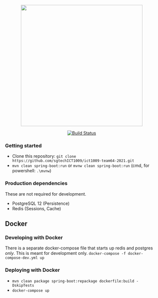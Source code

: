 <p align="center"><img src="https://raw.githubusercontent.com/sgtechICT1009/ict1009-team64-2021/master/assets/logo.png" width="400"></p>
<p align="center">
<a href="https://github.com/sgtechICT1009/ict1009-team64-2021/actions"><img src="https://github.com/sgtechICT1009/ict1009-team64-2021/workflows/CI/badge.svg?branch=main" alt="Build Status"></a>
</p>

### Getting started

- Clone this repository: `git clone https://github.com/sgtechICT1009/ict1009-team64-2021.git`
- `mvn clean spring-boot:run` or `mvnw clean spring-boot:run` (cmd, for powershell: `.\mvnw`)

### Production dependencies

These are not required for development.

- PostgreSQL 12 (Persistence)
- Redis (Sessions, Cache)

## Docker

### Developing with Docker

There is a separate docker-compose file that starts up redis and postgres *only*. This is meant for development only.
`docker-compose -f docker-compose-dev.yml up`

### Deploying with Docker

- `mvn clean package spring-boot:repackage dockerfile:build -DskipTests`
- `docker-compose up`
